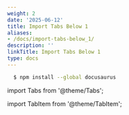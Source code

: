 ```yaml
---
weight: 2
date: '2025-06-12'
title: Import Tabs Below 1
aliases:
- /docs/import-tabs-below_1/
description: ''
linkTitle: Import Tabs Below 1
type: docs
---
```


```bash npm2yarn
  $ npm install --global docusaurus
```

import Tabs from '@theme/Tabs';

import TabItem from '@theme/TabItem';
